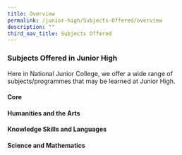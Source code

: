 ```yaml
---
title: Overview
permalink: /junior-high/Subjects-Offered/overview
description: ""
third_nav_title: Subjects Offered
---
```

### Subjects Offered in Junior High 

Here in National Junior College, we offer a wide range of subjects/programmes that may be learned at Junior High.

#### Core


#### Humanities and the Arts


#### Knowledge Skills and Languages


#### Science and Mathematics

